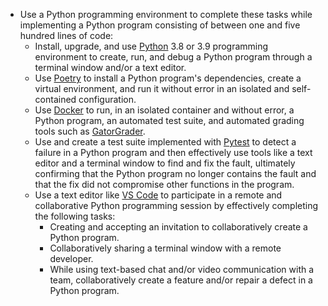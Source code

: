 - Use a Python programming environment to complete these tasks while
  implementing a Python program consisting of between one and five hundred
  lines of code:
  - Install, upgrade, and use [Python](https://www.python.org/) 3.8 or 3.9
    programming environment to create, run, and debug a Python program through
    a terminal window and/or a text editor.
  - Use [Poetry](https://python-poetry.org/) to install a Python program's
    dependencies, create a virtual environment, and run it without error in an
    isolated and self-contained configuration.
  - Use [Docker](https://www.docker.com/) to run, in an isolated container and
    without error, a Python program, an automated test suite, and automated
    grading tools such as
    [GatorGrader](https://github.com/GatorEducator/gatorgrader).
  - Use and create a test suite implemented with
    [Pytest](https://docs.pytest.org/) to detect a failure in a Python program
    and then effectively use tools like a text editor and a terminal window to
    find and fix the fault, ultimately confirming that the Python program no
    longer contains the fault and that the fix did not compromise other
    functions in the program.
  - Use a text editor like [VS Code](https://code.visualstudio.com/) to
    participate in a remote and collaborative Python programming session by
    effectively completing the following tasks:
      - Creating and accepting an invitation to collaboratively create a
        Python program.
      - Collaboratively sharing a terminal window with a remote developer.
      - While using text-based chat and/or video communication with a team,
        collaboratively create a feature and/or repair a defect in a Python
        program.

